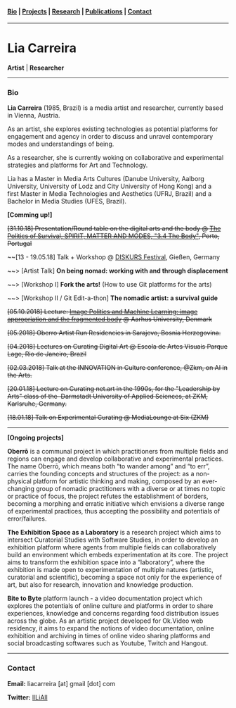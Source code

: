 
#### [Bio]()  | [Projects]() | [Research]() | [Publications]() | [Contact]()

___

# Lia Carreira

**Artist** | **Researcher**
___

### Bio 

**Lia Carreira** (1985, Brazil) is a media artist and researcher, currently based in Vienna, Austria.

As an artist, she explores existing technologies as potential platforms for engagement and agency in 
order to discuss and unravel contemporary modes and understandings of being. 

As a researcher, she is currently woking on collaborative and experimental strategies and platforms 
for Art and Technology.

Lia has a Master in Media Arts Cultures (Danube University, Aalborg University, University of Lodz and 
City University of Hong Kong) and a first Master in Media Technologies and Aesthetics (UFRJ, Brazil) 
and a Bachelor in Media Studies (UFES, Brazil).

**[Comming up!]**

~~[31.10.18] Presentation/Round table on the digital arts and the body @ [The Politics of Survival, SPIRIT, MATTER AND MODES, "3.4 The Body"](http://plaka.porto.pt/pt/colectivos-plaka/), Porto, Portugal~~

~~[13 - 19.05.18] Talk + Workshop @  [DISKURS Festival](http://diskursfestival.de/), Gießen, Germany 

~~> [Artist Talk] **On being nomad: working with and through displacement**

~~> [Workshop I] **Fork the arts!** (How to use Git platforms for the arts)

~~> [Workshop II / Git Edit-a-thon] **The nomadic artist: a survival guide**


~~[05.10.2018] Lecture: [Image Politics and Machine Learning: image appropriation and the fragmented body](http://cc.au.dk/en/news-and-events/events/event/artikel/image-politics-and-machine-learning-image-appropriation-and-the-fragmented-body/)
@ Aarhus University, Denmark~~ 

~~[05.2018] Oberro Artist Run Residencies in Sarajevo, Bosnia Herzegovina.~~ 

~~[04.2018] Lectures on Curating Digital Art @ Escola de Artes Visuais Parque Lage, Rio de Janeiro, Brazil~~

~~[02.03.2018] Talk at the INNOVATION in Culture conference, @Zkm, on AI in the Arts.~~

~~[20.01.18] Lecture on Curating net.art in the 1990s, for the "Leadership by Arts" class of the 
Darmstadt University of Applied Sciences, at ZKM, Karlsruhe, Germany.~~

~~[18.01.18] Talk on Experimental Curating @ MediaLounge at Six (ZKM)~~

___

**[Ongoing projects]**

**Oberrō** is a communal project in which practitioners from multiple fields and regions can engage and develop collaborative and experimental practices. The name Oberrō, which means both “to wander among” and “to err”, carries the founding concepts and structures of the project: as a non-physical platform for artistic thinking and making, composed by an ever-changing group of nomadic practitioners with a diverse or at times no topic or practice of focus, the project refutes the establishment of borders, becoming a morphing and erratic initiative which envisions a diverse range of experimental practices, thus accepting the possibility and potentials of error/failures. 

**The Exhibition Space as a Laboratory** is a research project which aims to intersect Curatorial Studies with Software Studies, in order to develop an exhibition platform where agents from multiple fields can collaboratively build an environment which embeds experimentation at its core. The project aims to transform the exhibition space into a “laboratory”, where the exhibition is made open to experimentation of multiple natures (artistic, curatorial and scientific), becoming a space not only for the experience of art, but also for research, innovation and knowledge production.

**Bite to Byte** platform launch - a video documentation project which explores the potentials of online culture and 
platforms in order to share experiences, knowledge and concerns regarding food distribution issues across the globe. 
As an artistic project developed for Ok.Video web residency, it aims to expand the notions of video documentation, 
online exhibition and archiving in times of online video sharing platforms and social broadcasting softwares such as 
Youtube, Twitch and Hangout.

___


### Contact 

**Email:** liacarreira [at] gmail [dot] com

**Twitter:** [llLiAll](https://twitter.com/llLiAll)



